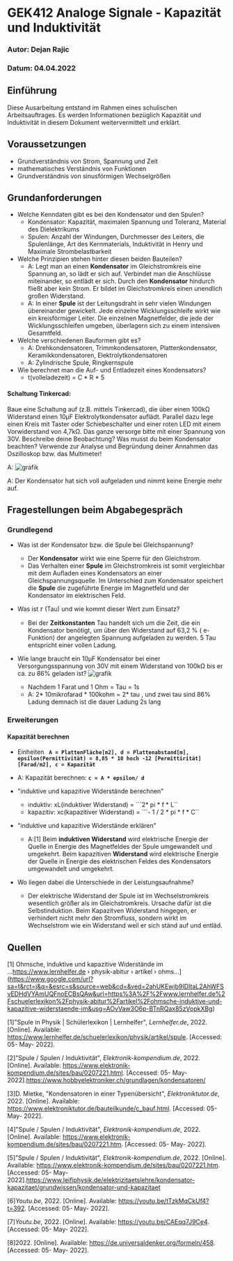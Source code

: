 # GEK412 Analoge Signale - Kapazität und Induktivität

### Autor: Dejan Rajic

### Datum: 04.04.2022

## Einführung

Diese Ausarbeitung entstand im Rahmen eines schulischen Arbeitsauftrages. Es werden Informationen bezüglich Kapazität und Induktivität in diesem Dokument weitervermittelt und erklärt.

## Voraussetzungen

- Grundverständnis von Strom, Spannung und Zeit
- mathematisches Verständnis von Funktionen
- Grundverständnis von sinusförmigen Wechselgrößen



## Grundanforderungen

* Welche Kenndaten gibt es bei den Kondensator und den Spulen?
  * Kondensator: Kapazität, maximalen Spannung und Toleranz, Material des Dielektrikums
  * Spulen: Anzahl der Windungen, Durchmesser des Leiters, die Spulenlänge, Art des Kernmaterials, Induktivität in Henry und Maximale Strombelastbarkeit
* Welche Prinzipien stehen hinter diesen beiden Bauteilen?
  * A: Legt man an einen **Kondensator** im Gleichstromkreis eine Spannung an, so lädt er sich auf. Verbindet  man die Anschlüsse miteinander, so entlädt er sich. Durch den **Kondensator** hindurch fließt aber kein Strom. Er bildet im Gleichstromkreis einen unendlich großen Widerstand.
  * A: In einer **Spule** ist der  Leitungsdraht in sehr vielen Windungen übereinander gewickelt. Jede  einzelne Wicklungsschleife wirkt wie ein kreisförmiger Leiter. Die  einzelnen Magnetfelder, die jede der Wicklungsschleifen umgeben,  überlagern sich zu einem intensiven Gesamtfeld.
* Welche verschiedenen Bauformen gibt es?
  * A: Drehkondensatoren, Trimmkondensatoren, Plattenkondensator, Keramikkondensatoren, Elektrolytkondensatoren
  * A: Zylindrische Spule, Ringkernspule
* Wie berechnet man die Auf- und Entladezeit eines Kondensators?
  * t(volleladezeit) = C * R * 5 

#### Schaltung Tinkercad:

Baue eine Schaltung auf (z.B. mittels Tinkercad), die über einen  100kΩ Widerstand einen 10µF Elektrolytkondensator auflädt. Parallel dazu lege einen Kreis mit Taster oder Schiebeschalter und einer roten LED  mit einem Vorwiderstand von 4,7kΩ. Das ganze versorge bitte mit einer  Spannung von 30V. Beschreibe deine Beobachtung? Was musst du beim  Kondensator beachten? Verwende zur Analyse und Begründung deiner  Annahmen das Oszilloskop bzw. das Multimeter!

A:     ![grafik](https://user-images.githubusercontent.com/78872776/161542644-3c512e86-9512-41d8-9d29-264850c372a5.png) 

A: Der Kondensator hat sich voll aufgeladen und nimmt keine Energie mehr auf.

## Fragestellungen beim Abgabegespräch

### Grundlegend

- Was ist der Kondensator bzw. die Spule bei Gleichspannung?
  - Der **Kondensator** wirkt wie eine Sperre für den Gleichstrom.
  - Das Verhalten einer **Spule** im Gleichstromkreis ist somit vergleichbar mit dem Aufladen eines  Kondensators an einer Gleichspannungsquelle. Im Unterschied zum  Kondensator speichert die **Spule** die zugeführte Energie im Magnetfeld und der Kondensator im elektrischen Feld.

- Was ist 𝜏 (Tau) und wie kommt dieser Wert zum Einsatz?
  - Bei der **Zeitkonstanten** Tau  handelt sich um die Zeit, die ein Kondensator benötigt, um über den  Widerstand auf 63,2 % ( e-Funktion) der angelegten Spannung aufgeladen  zu werden. 5 Tau entspricht einer vollen Ladung.
- Wie lange braucht ein 10µF Kondensator bei einer Versorgungsspannung von 30V mit einem Widerstand von 100kΩ bis er ca. zu 86% geladen ist? ![grafik](https://user-images.githubusercontent.com/78872776/161539369-0e34183f-2088-4a2e-ba5e-31a6c0e617a1.png)
  - Nachdem 1 Farat und 1 Ohm = Tau = 1s
  - A:  2* 10mikrofarad * 100kohm = 2* tau , und zwei tau sind 86% Ladung demnach ist die dauer Ladung 2s lang


### Erweiterungen

#### Kapazität berechnen

- Einheiten **` A = PlattenFläche[m2], d = Plattenabstand[m], epsilon(Permittivität) = 8,85 * 10 hoch -12 [Permittirität][Farad/m2], c = Kapazität`**

- A: Kapazität berechnen: **``` c = A * epsilon/ d ```**

  

- "induktive und kapazitive Widerstände berechnen"

  - induktiv: xL(induktiver Widerstand) = ```2* pi * f * L``
  - kapazitiv: xc(kapazitiver Widerstand) = ```- 1 / 2 * pi * f * C``

  

- "induktive und kapazitive Widerstände erklären"

  - A:[1] Beim **induktiven Widerstand** wird elektrische Energie der Quelle in Energie des Magnetfeldes der Spule umgewandelt und umgekehrt. Beim kapazitiven **Widerstand** wird elektrische Energie der Quelle in Energie des elektrischen Feldes des Kondensators umgewandelt und umgekehrt.

- Wo liegen dabei die Unterschiede in der Leistungsaufnahme?

  - Der elektrische Widerstand der Spule ist im Wechselstromkreis wesentlich größer als im Gleichstromkreis. Ursache dafür ist die Selbstinduktion. Beim Kapazitven Widerstand hingegen, er verhindert nicht mehr den Stromfluss, sondern wirkt im Wechselstrom wie ein Widerstand weil er sich ständ auf und entläd.

## Quellen

[1] Ohmsche, induktive und kapazitive Widerstände im ...https://www.lernhelfer.de › physik-abitur › artikel › ohms...](https://www.google.com/url?sa=t&rct=j&q=&esrc=s&source=web&cd=&ved=2ahUKEwjb9IDItaL2AhWFSvEDHdVYAmUQFnoECBsQAw&url=https%3A%2F%2Fwww.lernhelfer.de%2Fschuelerlexikon%2Fphysik-abitur%2Fartikel%2Fohmsche-induktive-und-kapazitive-widerstaende-im&usg=AOvVaw3O6p-BTnRQax85zVopkXBg)



[1]"Spule in Physik | Schülerlexikon | Lernhelfer", *Lernhelfer.de*, 2022. [Online]. Available: https://www.lernhelfer.de/schuelerlexikon/physik/artikel/spule. [Accessed: 05- May- 2022].

[2]"Spule / Spulen / Induktivität", *Elektronik-kompendium.de*, 2022. [Online]. Available: https://www.elektronik-kompendium.de/sites/bau/0207221.html. [Accessed: 05- May- 2022].https://www.hobbyelektroniker.ch/grundlagen/kondensatoren/

[3]D.  Mietke, "Kondensatoren in einer Typenübersicht", *Elektroniktutor.de*, 2022. [Online]. Available: https://www.elektroniktutor.de/bauteilkunde/c_bauf.html. [Accessed: 05- May- 2022].

[4]"Spule / Spulen / Induktivität", *Elektronik-kompendium.de*, 2022. [Online]. Available: https://www.elektronik-kompendium.de/sites/bau/0207221.htm. [Accessed: 05- May- 2022].

[5]"Spule / Spulen / Induktivität", *Elektronik-kompendium.de*, 2022. [Online]. Available: https://www.elektronik-kompendium.de/sites/bau/0207221.htm. [Accessed: 05- May- 2022].https://www.leifiphysik.de/elektrizitaetslehre/kondensator-kapazitaet/grundwissen/kondensator-und-kapazitaet

[6]*Youtu.be*, 2022. [Online]. Available: https://youtu.be/tTzkMqCkUf4?t=392. [Accessed: 05- May- 2022].

[7]*Youtu.be*, 2022. [Online]. Available: https://youtu.be/CAEqq7J9Ce4. [Accessed: 05- May- 2022].

[8]2022. [Online]. Available: https://de.universaldenker.org/formeln/458. [Accessed: 05- May- 2022].

